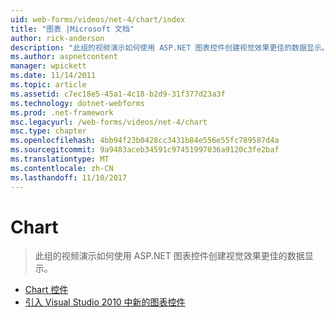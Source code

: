 ```yaml
---
uid: web-forms/videos/net-4/chart/index
title: "图表 |Microsoft 文档"
author: rick-anderson
description: "此组的视频演示如何使用 ASP.NET 图表控件创建视觉效果更佳的数据显示。"
ms.author: aspnetcontent
manager: wpickett
ms.date: 11/14/2011
ms.topic: article
ms.assetid: c7ec18e5-45a1-4c18-b2d9-31f377d23a3f
ms.technology: dotnet-webforms
ms.prod: .net-framework
msc.legacyurl: /web-forms/videos/net-4/chart
msc.type: chapter
ms.openlocfilehash: 4bb94f23b0428cc3431b84e556e55fc789587d4a
ms.sourcegitcommit: 9a9483aceb34591c97451997036a9120c3fe2baf
ms.translationtype: MT
ms.contentlocale: zh-CN
ms.lasthandoff: 11/10/2017
---
```

<a name="chart"></a>Chart
====================
> 此组的视频演示如何使用 ASP.NET 图表控件创建视觉效果更佳的数据显示。


- [Chart 控件](aspnet-4-quick-hit-chart-control.md)
- [引入 Visual Studio 2010 中新的图表控件](aspnet-4-how-do-i-introducing-the-new-chart-control-in-visual-studio-2010.md)
